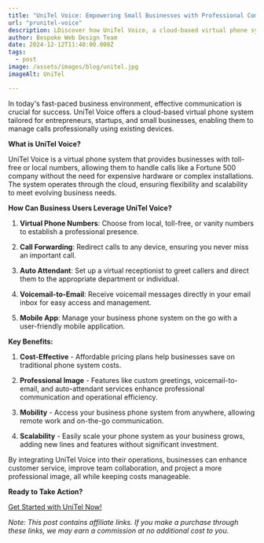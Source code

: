 ```yaml
---
title: "UniTel Voice: Empowering Small Businesses with Professional Communication"
url: "prunitel-voice"
description: LDiscover how UniTel Voice, a cloud-based virtual phone system, helps small businesses enhance communication with features like virtual numbers, call forwarding, voicemail-to-email, and more. Improve customer service and project a professional image today!
author: Bespoke Web Design Team
date: 2024-12-12T11:40:00.000Z
tags:
  - post
image: /assets/images/blog/unitel.jpg
imageAlt: UniTel

---
```

In today's fast-paced business environment, effective communication is crucial for success. UniTel Voice offers a cloud-based virtual phone system tailored for entrepreneurs, startups, and small businesses, enabling them to manage calls professionally using existing devices.


**What is UniTel Voice?**

UniTel Voice is a virtual phone system that provides businesses with toll-free or local numbers, allowing them to handle calls like a Fortune 500 company without the need for expensive hardware or complex installations. The system operates through the cloud, ensuring flexibility and scalability to meet evolving business needs.

**How Can Business Users Leverage UniTel Voice?**

1. **Virtual Phone Numbers**: Choose from local, toll-free, or vanity numbers to establish a professional presence. 

2. **Call Forwarding**: Redirect calls to any device, ensuring you never miss an important call.

3. **Auto Attendant**: Set up a virtual receptionist to greet callers and direct them to the appropriate department or individual. 

4. **Voicemail-to-Email**: Receive voicemail messages directly in your email inbox for easy access and management.

5. **Mobile App**: Manage your business phone system on the go with a user-friendly mobile application.

**Key Benefits:**

1. **Cost-Effective** - Affordable pricing plans help businesses save on traditional phone system costs.

2. **Professional Image** - Features like custom greetings, voicemail-to-email, and auto-attendant services enhance professional communication and operational efficiency.

3. **Mobility** - Access your business phone system from anywhere, allowing remote work and on-the-go communication.

4. **Scalability** - Easily scale your phone system as your business grows, adding new lines and features without significant investment.

By integrating UniTel Voice into their operations, businesses can enhance customer service, improve team collaboration, and project a more professional image, all while keeping costs manageable.

**Ready to Take Action?**

<a href="https://unitelvoice.partnerlinks.io/bespokewebdesign" targer="_blank">Get Started with UniTel Now!</a>

*Note: This post contains affiliate links. If you make a purchase through these links, we may earn a commission at no additional cost to you.*